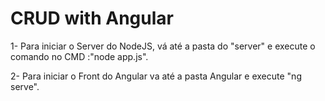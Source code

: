 # CRUD with Angular

1- Para iniciar o Server do NodeJS, vá até a pasta do "server" e execute o comando no CMD :"node app.js".

2- Para iniciar o Front do Angular va até a pasta Angular e execute "ng serve".
